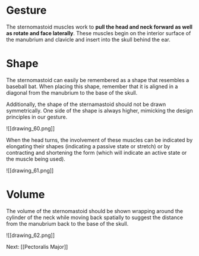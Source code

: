 # Gesture

The sternomastoid muscles work to **pull the head and neck forward as well as rotate and face laterally**. These muscles begin on the interior surface of the manubrium and clavicle and insert into the skull behind the ear.

# Shape

The sternomastoid can easily be remembered as a shape that resembles a baseball bat. When placing this shape, remember that it is aligned in a diagonal from the manubrium to the base of the skull.

Additionally, the shape of the sternamastoid should not be drawn symmetrically. One side of the shape is always higher, mimicking the design principles in our gesture.

![[drawing_60.png]]

When the head turns, the involvement of these muscles can be indicated by elongating their shapes (indicating a passive state or stretch) or by contracting and shortening the form (which will indicate an active state or the muscle being used).

![[drawing_61.png]]

# Volume

The volume of the sternomastoid should be shown wrapping around the cylinder of the neck while moving back spatially to suggest the distance from the manubrium back to the base of the skull.

![[drawing_62.png]]

Next: [[Pectoralis Major]]